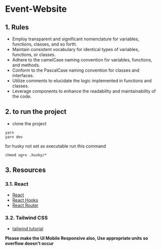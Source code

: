 # Event-Website


## 1. Rules

- Employ transparent and significant nomenclature for variables, functions, classes, and so forth.
- Maintain consistent vocabulary for identical types of variables, functions, or classes.
- Adhere to the camelCase naming convention for variables, functions, and methods.
- Conform to the PascalCase naming convention for classes and interfaces.
- Utilize comments to elucidate the logic implemented in functions and classes.
- Leverage components to enhance the readability and maintainability of the code.




## 2. to run the project

- clone the project

```
yarn
yarn dev
```

for husky not set as executable run this command


```
chmod ug+x .husky/*
```


## 3. Resources

### 3.1. React
- [React](https://reactjs.org/)
- [React Hooks](https://reactjs.org/docs/hooks-intro.html)
- [React Router](https://reactrouter.com/web/guides/quick-start)

### 3.2. Tailwind CSS

- [tailwind tutorial](https://flexiple.com/css/tailwind-css-cheat-sheet)



__Please make the UI Mobile Responsive also, Use appropriate units so overflow doesn't occur__

